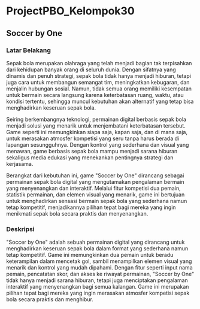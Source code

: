 # ProjectPBO_Kelompok30
## Soccer by One
### Latar Belakang
Sepak bola merupakan olahraga yang telah menjadi bagian tak terpisahkan dari kehidupan banyak orang di seluruh dunia. Dengan sifatnya yang dinamis dan penuh strategi, sepak bola tidak hanya menjadi hiburan, tetapi juga cara untuk membangun semangat tim, meningkatkan kebugaran, dan menjalin hubungan sosial. Namun, tidak semua orang memiliki kesempatan untuk bermain secara langsung karena keterbatasan ruang, waktu, atau kondisi tertentu, sehingga muncul kebutuhan akan alternatif yang tetap bisa menghadirkan keseruan sepak bola.

Seiring berkembangnya teknologi, permainan digital berbasis sepak bola menjadi solusi yang menarik untuk menjembatani keterbatasan tersebut. Game seperti ini memungkinkan siapa saja, kapan saja, dan di mana saja, untuk merasakan atmosfer kompetisi yang seru tanpa harus berada di lapangan sesungguhnya. Dengan kontrol yang sederhana dan visual yang menawan, game berbasis sepak bola mampu menjadi sarana hiburan sekaligus media edukasi yang menekankan pentingnya strategi dan kerjasama.

Berangkat dari kebutuhan ini, game "Soccer by One" dirancang sebagai permainan sepak bola digital yang mengutamakan pengalaman bermain yang menyenangkan dan interaktif. Melalui fitur kompetisi dua pemain, statistik permainan, dan elemen visual yang menarik, game ini bertujuan untuk menghadirkan sensasi bermain sepak bola yang sederhana namun tetap kompetitif, menjadikannya pilihan tepat bagi mereka yang ingin menikmati sepak bola secara praktis dan menyenangkan.

### Deskripsi

"Soccer by One" adalah sebuah permainan digital yang dirancang untuk menghadirkan keseruan sepak bola dalam format yang sederhana namun tetap kompetitif. Game ini memungkinkan dua pemain untuk beradu keterampilan dalam mencetak gol, sambil menampilkan elemen visual yang menarik dan kontrol yang mudah dipahami. Dengan fitur seperti input nama pemain, pencatatan skor, dan akses ke riwayat permainan, "Soccer by One" tidak hanya menjadi sarana hiburan, tetapi juga menciptakan pengalaman interaktif yang menyenangkan bagi semua kalangan. Game ini merupakan pilihan tepat bagi mereka yang ingin merasakan atmosfer kompetisi sepak bola secara praktis dan menghibur.
